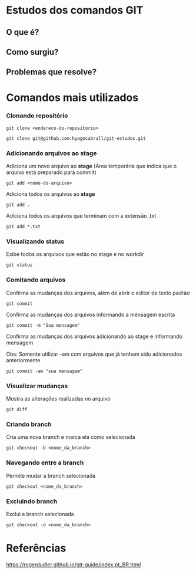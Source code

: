 # Estudos dos comandos GIT

## O que é?


## Como surgiu?


## Problemas que resolve?


# Comandos mais utilizados

### Clonando repositório
```
git clone <endereco-do-repositorio>

git clone git@github.com:hyagocabrall/git-estudos.git
```

### Adicionando arquivos ao stage

Adiciona um novo arquivo ao **stage** (Área temporária que indica que o arquivo está preparado para commit)

```
git add <nome-do-arquivo>
```

Adiciona todos os arquivos ao **stage**

```
git add .
```

Adiciona todos os arquivos que terminam com a extensão .txt

```
git add *.txt
```

### Visualizando status 

Exibe todos os arquivos que estão no stage e no workdir

```
git status
```

### Comitando arquivos 

Confirma as mudanças dos arquivos, além de abrir o editor de texto padrão

```
git commit
```

Confirma as mudanças dos arquivos informando a mensagem escrita

```
git commit -m "Sua mensagem"
```

Confirma as mudanças dos arquivos adicionando ao stage e informando mensagem

Obs: Somente utilizar -am com arquivos que já tenham sido adicionados anteriormente 

```
git commit -am "sua mensagem"
```

### Visualizar mudanças

Mostra as alterações realizadas no arquivo

```
git diff
```

### Criando branch

Cria uma nova branch e marca ela como selecionada

```
git checkout -b <nome_da_branch>
```

### Navegando entre a branch

Permite mudar a branch selecionada

```
git checkout <nome_da_branch>
```

### Excluindo branch

Exclui a branch selecionada

```
git checkout -d <nome_da_branch>
```

# Referências

https://rogerdudler.github.io/git-guide/index.pt_BR.html
